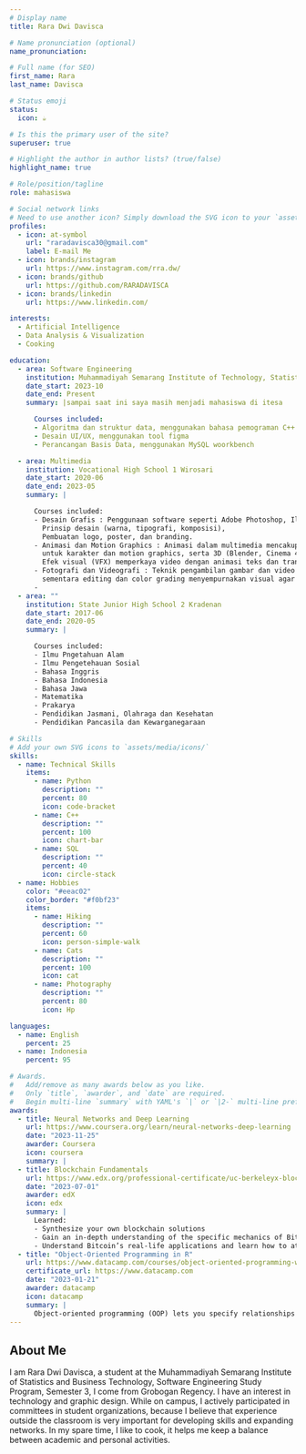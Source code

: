 ```yaml
---
# Display name
title: Rara Dwi Davisca

# Name pronunciation (optional)
name_pronunciation:

# Full name (for SEO)
first_name: Rara
last_name: Davisca

# Status emoji
status:
  icon: ☕️

# Is this the primary user of the site?
superuser: true

# Highlight the author in author lists? (true/false)
highlight_name: true

# Role/position/tagline
role: mahasiswa

# Social network links
# Need to use another icon? Simply download the SVG icon to your `assets/media/icons/` folder.
profiles:
  - icon: at-symbol
    url: "raradavisca30@gmail.com"
    label: E-mail Me
  - icon: brands/instagram
    url: https://www.instagram.com/rra.dw/
  - icon: brands/github
    url: https://github.com/RARADAVISCA
  - icon: brands/linkedin
    url: https://www.linkedin.com/

interests:
  - Artificial Intelligence
  - Data Analysis & Visualization
  - Cooking

education:
  - area: Software Engineering
    institution: Muhammadiyah Semarang Institute of Technology, Statistics and Business
    date_start: 2023-10
    date_end: Present
    summary: |sampai saat ini saya masih menjadi mahasiswa di itesa

      Courses included:
      - Algoritma dan struktur data, menggunakan bahasa pemograman C++ & C
      - Desain UI/UX, menggunakan tool figma
      - Perancangan Basis Data, menggunakan MySQL woorkbench

  - area: Multimedia
    institution: Vocational High School 1 Wirosari
    date_start: 2020-06
    date_end: 2023-05
    summary: |

      Courses included:
      - Desain Grafis : Penggunaan software seperti Adobe Photoshop, Illustrator dan CorelDRAW,
        Prinsip desain (warna, tipografi, komposisi),
        Pembuatan logo, poster, dan branding.
      - Animasi dan Motion Graphics : Animasi dalam multimedia mencakup 2D (Adobe Animate, After Effects)
        untuk karakter dan motion graphics, serta 3D (Blender, Cinema 4D, Maya) untuk objek dan lingkungan realistis. 
        Efek visual (VFX) memperkaya video dengan animasi teks dan transisi sinematik, menjadikannya elemen penting dalam industri kreatif. 
      - Fotografi dan Videografi : Teknik pengambilan gambar dan video mengandalkan penggunaan kamera dan pencahayaan yang tepat,
        sementara editing dan color grading menyempurnakan visual agar lebih estetis dan profesional. 
      - 
  - area: ""
    institution: State Junior High School 2 Kradenan
    date_start: 2017-06
    date_end: 2020-05
    summary: |

      Courses included:
      - Ilmu Pngetahuan Alam
      - Ilmu Pengetehauan Sosial
      - Bahasa Inggris
      - Bahasa Indonesia
      - Bahasa Jawa
      - Matematika
      - Prakarya
      - Pendidikan Jasmani, Olahraga dan Kesehatan
      - Pendidikan Pancasila dan Kewarganegaraan

# Skills
# Add your own SVG icons to `assets/media/icons/`
skills:
  - name: Technical Skills
    items:
      - name: Python
        description: ""
        percent: 80
        icon: code-bracket
      - name: C++
        description: ""
        percent: 100
        icon: chart-bar
      - name: SQL
        description: ""
        percent: 40
        icon: circle-stack
  - name: Hobbies
    color: "#eeac02"
    color_border: "#f0bf23"
    items:
      - name: Hiking
        description: ""
        percent: 60
        icon: person-simple-walk
      - name: Cats
        description: ""
        percent: 100
        icon: cat
      - name: Photography
        description: ""
        percent: 80
        icon: Hp

languages:
  - name: English
    percent: 25
  - name: Indonesia
    percent: 95

# Awards.
#   Add/remove as many awards below as you like.
#   Only `title`, `awarder`, and `date` are required.
#   Begin multi-line `summary` with YAML's `|` or `|2-` multi-line prefix and indent 2 spaces below.
awards:
  - title: Neural Networks and Deep Learning
    url: https://www.coursera.org/learn/neural-networks-deep-learning
    date: "2023-11-25"
    awarder: Coursera
    icon: coursera
    summary: |
  - title: Blockchain Fundamentals
    url: https://www.edx.org/professional-certificate/uc-berkeleyx-blockchain-fundamentals
    date: "2023-07-01"
    awarder: edX
    icon: edx
    summary: |
      Learned:
      - Synthesize your own blockchain solutions
      - Gain an in-depth understanding of the specific mechanics of Bitcoin
      - Understand Bitcoin’s real-life applications and learn how to attack and destroy Bitcoin, Ethereum, smart contracts and Dapps, and alternatives to Bitcoin’s Proof-of-Work consensus algorithm
  - title: "Object-Oriented Programming in R"
    url: https://www.datacamp.com/courses/object-oriented-programming-with-s3-and-r6-in-r
    certificate_url: https://www.datacamp.com
    date: "2023-01-21"
    awarder: datacamp
    icon: datacamp
    summary: |
      Object-oriented programming (OOP) lets you specify relationships between functions and the objects that they can act on, helping youss manage complexity in your code. This is an intermediate level course, providing an introduction to OOP, using the S3 and R6 systems. S3 is a great day-to-day R programming tool that simplifies some of the functions that you write. R6 is especially useful for industry-specific analyses, working with web APIs, and building GUIs.
---
```


## About Me

I am Rara Dwi Davisca, a student at the Muhammadiyah Semarang Institute of Statistics and Business Technology, Software Engineering Study Program, Semester 3, I come from Grobogan Regency. I have an interest in technology and graphic design.
While on campus, I actively participated in committees in student organizations, because I believe that experience outside the classroom is very important for developing skills and expanding networks. In my spare time, I like to cook, it helps me keep a balance between academic and personal activities.
